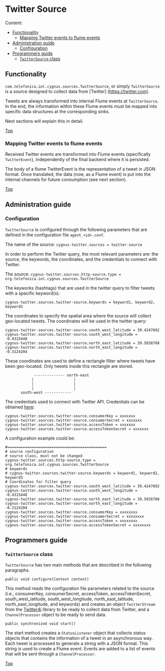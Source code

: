 # <a name="top"></a>Twitter Source
Content:

* [Functionality](#section1)
    * [Mapping Twitter events to flume events](#section1.1)
* [Administration guide](#section2)
    * [Configuration](#section2.1)
* [Programmers guide](#section3)
    * [`TwitterSource` class](#section3.1)

## <a name="section1"></a>Functionality
`com.telefonica.iot.cygnus.sources.TwitterSource`, or simply `TwitterSource` is a source designed to collect data from [Twitter] (https://twitter.com).

Tweets are always transformed into internal Flume events at `TwitterSource`. In the end, the information within these Flume events must be mapped into specific data structures at the corresponding sinks.

Next sections will explain this in detail.

[Top](#top)

### <a name="section1.1"></a>Mapping Twitter events to flume events
Received Twitter events are transformed into Flume events (specifically `TwitterEvent`), independently of the final backend where it is persisted.

The body of a flume TwitterEvent is the representation of a tweet in JSON format. Once translated, the data (now, as a Flume event) is put into the internal channels for future consumption (see next section).

[Top](#top)

## <a name="section2"></a>Administration guide
### <a name="section2.1"></a>Configuration
`TwitterSource` is configured through the following parameters that are defined in the configuration file `agent_<id>.conf`.

The name of the source:
`cygnus-twitter.sources = twitter-source`

In order to perform the Twitter query, the most relevant parameters are: the source, the keywords, the coordinates, and the credentials to connect with Twitter.

The source:
`cygnus-twitter.sources.http-source.type = org.telefonica.iot.cygnus.sources.TwitterSource`

The keyworks (hashtags) that are used in the twitter query to filter tweets with a specific keyword(s):

`cygnus-twitter.sources.twitter-source.keywords = keyword1, keyword2, keyword3`

The coordinates to specify the spatial area where the source will collect geo-located tweets. The coordinates will be used in the twitter query:
```
cygnus-twitter.sources.twitter-source.south_west_latitude = 39.4247692
cygnus-twitter.sources.twitter-source.south_west_longitude = -0.4315448
cygnus-twitter.sources.twitter-source.north_east_latitude = 39.5038788
cygnus-twitter.sources.twitter-source.north_east_longitude = -0.3124204
```

These coordinates are used to define a rectangle filter where tweets have been geo-located. Only tweets inside this rectangle are stored.
```
             -------------- north-east
            |                  |
            |                  |
            |                  |
       south-west ------------   
```

The credentials used to connect with Twitter API. Credentials can be obtained [here](https://dev.twitter.com/oauth/overview/application-owner-access-tokens):
```
cygnus-twitter.sources.twitter-source.consumerKey = xxxxxxx
cygnus-twitter.sources.twitter-source.consumerSecret = xxxxxxx
cygnus-twitter.sources.twitter-source.accessToken = xxxxxxx
cygnus-twitter.sources.twitter-source.accessTokenSecret = xxxxxxx
```

A configuration example could be:
```
#=============================================
# source configuration
# source class, must not be changed
cygnus-twitter.sources.http-source.type = org.telefonica.iot.cygnus.sources.TwitterSource
# keywords
# cygnus-twitter.sources.twitter-source.keywords = keyword1, keyword2, keyword3
# Coordinates for filter query
cygnus-twitter.sources.twitter-source.south_west_latitude = 39.4247692
cygnus-twitter.sources.twitter-source.south_west_longitude = -0.4315448
cygnus-twitter.sources.twitter-source.north_east_latitude = 39.5038788
cygnus-twitter.sources.twitter-source.north_east_longitude = -0.3124204
cygnus-twitter.sources.twitter-source.consumerKey = xxxxxxxx
cygnus-twitter.sources.twitter-source.consumerSecret = xxxxxxxx
cygnus-twitter.sources.twitter-source.accessToken = xxxxxxxx
cygnus-twitter.sources.twitter-source.accessTokenSecret = xxxxxxxx
```

## <a name="section3"></a>Programmers guide
### <a name="section3.1"></a>`TwitterSource` class
`TwitterSource` has two main methods that are described in the following paragraphs.

`public void configure(Context context)`

This method reads the configuration file parameters related to the source (i.e., consumerKey, consumerSecret, accessToken, accessTokenSecret, south_west_latitude, south_west_longitude, north_east_latitude, north_east_longitude, and keywords) and creates an object `TwitterStream` from the [Twitter4j](http://twitter4j.org/en/index.html) library to be ready to collect data from Twitter, and a `ChannelProcessor` object to be ready to send data. 

`public synchronized void start()`

The start method creates a `StatusListener` object that collects status objects that contains the information of a tweet in an asynchronous way. Each tweet is processed to generate a string with a JSON format. This string is used to create a Flume event. Events are added to a list of events that will be sent through a `ChannelProcessor`.

[Top](#top)

